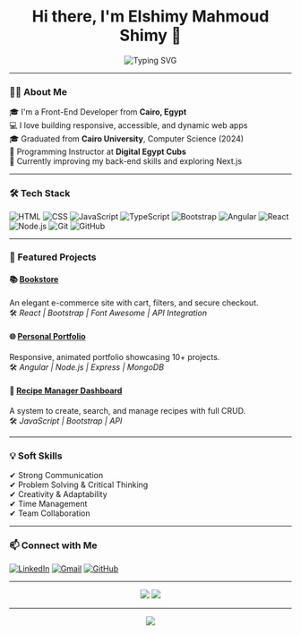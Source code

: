 <h1 align="center">Hi there, I'm Elshimy Mahmoud Shimy 👋</h1>

<p align="center">
  <img src="https://readme-typing-svg.herokuapp.com?font=Fira+Code&weight=700&pause=1000&color=36BCF7&center=true&vCenter=true&width=435&lines=Front-End+Developer;JavaScript+%7C+Angular+%7C+React.js;Passionate+about+UI%2FUX+%26+Clean+Code" alt="Typing SVG" />
</p>

---

### 👨‍💻 About Me

🎓 I'm a Front-End Developer from **Cairo, Egypt**  
💻 I love building responsive, accessible, and dynamic web apps  
🎓 Graduated from **Cairo University**, Computer Science (2024)  
📢 Programming Instructor at **Digital Egypt Cubs**  
🌱 Currently improving my back-end skills and exploring Next.js  

---

### 🛠️ Tech Stack

![HTML](https://img.shields.io/badge/-HTML5-E34F26?style=flat&logo=html5&logoColor=white)
![CSS](https://img.shields.io/badge/-CSS3-1572B6?style=flat&logo=css3&logoColor=white)
![JavaScript](https://img.shields.io/badge/-JavaScript-F7DF1E?style=flat&logo=javascript&logoColor=black)
![TypeScript](https://img.shields.io/badge/-TypeScript-3178C6?style=flat&logo=typescript&logoColor=white)
![Bootstrap](https://img.shields.io/badge/-Bootstrap-563D7C?style=flat&logo=bootstrap&logoColor=white)
![Angular](https://img.shields.io/badge/-Angular-DD0031?style=flat&logo=angular&logoColor=white)
![React](https://img.shields.io/badge/-React-20232A?style=flat&logo=react&logoColor=61DAFB)
![Node.js](https://img.shields.io/badge/-Node.js-339933?style=flat&logo=node.js&logoColor=white)
![Git](https://img.shields.io/badge/-Git-F05032?style=flat&logo=git&logoColor=white)
![GitHub](https://img.shields.io/badge/-GitHub-181717?style=flat&logo=github&logoColor=white)

---

### 🚀 Featured Projects

#### 📚 [Bookstore](https://github.com/Elshimymahmoud/shop-website)
An elegant e-commerce site with cart, filters, and secure checkout.  
🛠️ *React | Bootstrap | Font Awesome | API Integration*

#### 🌐 [Personal Portfolio](https://github.com/Elshimymahmoud/Portofolio-Front-end)
Responsive, animated portfolio showcasing 10+ projects.  
🛠️ *Angular | Node.js | Express | MongoDB*

#### 🍲 [Recipe Manager Dashboard](https://github.com/Elshimymahmoud/Recipe-Manager-Dashboard)
A system to create, search, and manage recipes with full CRUD.  
🛠️ *JavaScript | Bootstrap | API*

---

### 💡 Soft Skills

✔ Strong Communication  
✔ Problem Solving & Critical Thinking  
✔ Creativity & Adaptability  
✔ Time Management  
✔ Team Collaboration  

---

### 📫 Connect with Me

[![LinkedIn](https://img.shields.io/badge/-LinkedIn-0077B5?style=flat&logo=linkedin&logoColor=white)](https://www.linkedin.com/in/elshimymahmoud71)
[![Gmail](https://img.shields.io/badge/-Gmail-D14836?style=flat&logo=gmail&logoColor=white)](mailto:elshimy.mahmmoud@gmail.com)
[![GitHub](https://img.shields.io/badge/-GitHub-181717?style=flat&logo=github&logoColor=white)](https://github.com/Elshimymahmoud)

---

<p align="center">
  <img src="https://github-readme-stats.vercel.app/api?username=Elshimymahmoud&show_icons=true&theme=radical" />
  <img src="https://github-readme-streak-stats.herokuapp.com/?user=Elshimymahmoud&theme=radical" />
</p>

---

<p align="center">
  <img src="https://activity-graph.herokuapp.com/graph?username=Elshimymahmoud&bg_color=1d1d1d&color=36BCF7&line=36BCF7&point=ffffff&area=true&hide_border=true" />
</p>

